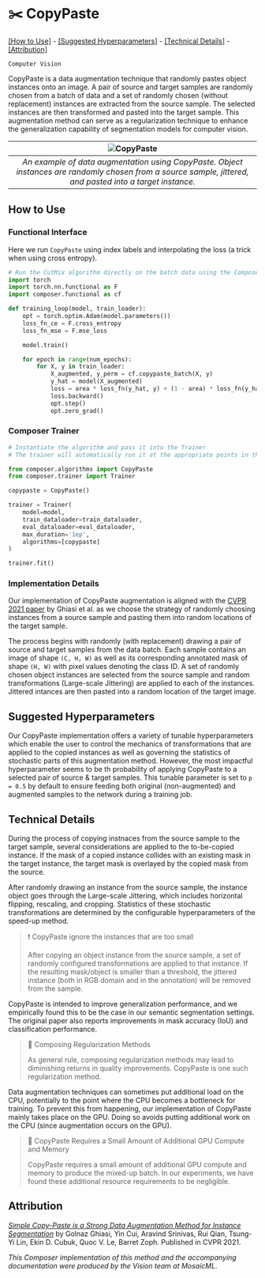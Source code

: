 # ✂️ CopyPaste

[\[How to Use\]](#how-to-use) - [\[Suggested Hyperparameters\]](#suggested-hyperparameters) - [\[Technical Details\]](#technical-details) - [\[Attribution\]](#attribution)

`Computer Vision`

CopyPaste is a data augmentation technique that randomly pastes object instances onto an image. A pair of source and target samples are randomly chosen from a batch of data and a set of randomly chosen (without replacement) instances are extracted from the source sample. The selected instances are then transformed and pasted into the target sample.
This augmentation method can serve as a regularization technique to enhance the generalization capability of segmentation models for computer vision.



| ![CopyPaste](https://storage.googleapis.com/docs.mosaicml.com/images/methods/copypaste.png) |
|:--:
|*An example of data augmentation using CopyPaste. Object instances are randomly chosen from a source sample, jittered, and pasted into a target instance.*|

## How to Use

### Functional Interface

Here we run `CopyPaste` using index labels and interpolating the loss (a trick when using cross entropy).
```python
# Run the CutMix algorithm directly on the batch data using the Composer functional API
import torch
import torch.nn.functional as F
import composer.functional as cf

def training_loop(model, train_loader):
    opt = torch.optim.Adam(model.parameters())
    loss_fn_ce = F.cross_entropy
    loss_fn_mse = F.mse_loss 

    model.train()

    for epoch in range(num_epochs):
        for X, y in train_loader:
            X_augmented, y_perm = cf.copypaste_batch(X, y)
            y_hat = model(X_augmented)
            loss = area * loss_fn(y_hat, y) + (1 - area) * loss_fn(y_hat, y_perm) + loss_fn_mse(y_hat, y_perm)
            loss.backward()
            opt.step()
            opt.zero_grad()
```

### Composer Trainer

```python
# Instantiate the algorithm and pass it into the Trainer
# The trainer will automatically run it at the appropriate points in the training loop

from composer.algorithms import CopyPaste
from composer.trainer import Trainer

copypaste = CopyPaste()

trainer = Trainer(
    model=model,
    train_dataloader=train_dataloader,
    eval_dataloader=eval_dataloader,
    max_duration='1ep',
    algorithms=[copypaste]
)

trainer.fit()
```

### Implementation Details

Our implementation of CopyPaste augmentation is aligned with the [CVPR 2021 paper](https://openaccess.thecvf.com/content/CVPR2021/papers/Ghiasi_Simple_Copy-Paste_Is_a_Strong_Data_Augmentation_Method_for_Instance_CVPR_2021_paper.pdf) by Ghiasi et al. as we choose the strategy of randomly choosing instances from a source sample and pasting them into random locations of the target sample.

The process begins with randomly (with replacement) drawing a pair of source and target samples from the data batch. Each sample contains an image of shape `(C, H, W)` as well as its corresponding annotated mask of shape `(H, W)` with pixel values denoting the class ID. A set of randomly chosen object instances are selected from the source sample and random transformations (Large-scale Jittering) are applied to each of the instances. Jittered intances are then pasted into a random location of the target image.

## Suggested Hyperparameters

Our CopyPaste implementation offers a variety of tunable hyperparameters which enable the user to control the mechanics of transformations that are applied to the copied instances as well as governing the statistics of stochastic parts of this augmentation method. However, the most impactful hyperparameter seems to be th probability of applying CopyPaste to a selected pair of source & target samples. This tunable parameter is set to `p = 0.5` by default to ensure feeding both original (non-augmented) and augmented samples to the network during a training job.

## Technical Details

During the process of copying instnaces from the source sample to the target sample, several considerations are applied to the to-be-copied instance.
If the mask of a copied instance collides with an existing mask in the target instance, the target mask is overlayed by the copied mask from the source.

After randomly drawing an instance from the source sample, the instance object goes through the Large-scale Jittering, which includes horizontal flipping, rescaling, and cropping. Statistics of these stochastic transformations are determined by the configurable hyperparameters of the speed-up method.

> ❗ CopyPaste ignore the instances that are too small
>
> After copying an object instance from the source sample, a set of randomly configured transformations are applied to that instance. If the resulting mask/object is smaller than a threshold, the jittered instance (both in RGB domain and in the annotation) will be removed from the sample.

CopyPaste is intended to improve generalization performance, and we empirically found this to be the case in our semantic segmentation settings. The original paper also reports improvements in mask accuracy (IoU) and classification performance. 


> 🚧 Composing Regularization Methods
>
> As general rule, composing regularization methods may lead to diminishing returns in quality improvements. CopyPaste is one such regularization method.

Data augmentation techniques can sometimes put additional load on the CPU, potentially to the point where the CPU becomes a bottleneck for training.
To prevent this from happening, our implementation of CopyPaste mainly takes place on the GPU.
Doing so avoids putting additional work on the CPU (since augmentation occurs on the GPU).

> 🚧 CopyPaste Requires a Small Amount of Additional GPU Compute and Memory
>
> CopyPaste requires a small amount of additional GPU compute and memory to produce the mixed-up batch.
> In our experiments, we have found these additional resource requirements to be negligible.

## Attribution

[_Simple Copy-Paste is a Strong Data Augmentation Method for Instance Segmentation_](https://openaccess.thecvf.com/content/CVPR2021/papers/Ghiasi_Simple_Copy-Paste_Is_a_Strong_Data_Augmentation_Method_for_Instance_CVPR_2021_paper.pdf) by Golnaz Ghiasi, Yin Cui, Aravind Srinivas, Rui Qian, Tsung-Yi Lin, Ekin D. Cubuk, Quoc V. Le, Barret Zoph. Published in CVPR 2021.

*This Composer implementation of this method and the accompanying documentation were produced by the Vision team at MosaicML.*
